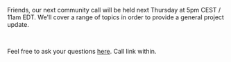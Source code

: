 Friends, our next community call will be held next Thursday at 5pm CEST / 11am EDT. We'll cover a range of topics in order to provide a general project update.

<br/>

Feel free to ask your questions [here](https://forum.threefold.io/t/announcing-the-next-threefold-community-call-june-01-2023/3955). Call link within.